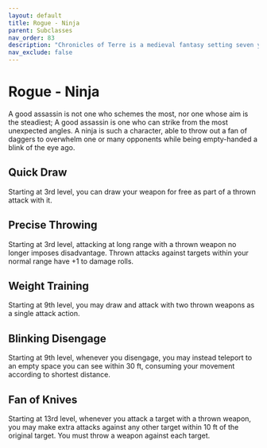 ```yaml
---
layout: default
title: Rogue - Ninja
parent: Subclasses
nav_order: 83
description: "Chronicles of Terre is a medieval fantasy setting seven years in the writing, currently for dungeons & dragons 5th edition."
nav_exclude: false
---
```


# Rogue - Ninja

A good assassin is not one who schemes the most, nor one whose aim is the steadiest; A good assassin is one who can strike from the most unexpected angles. A ninja is such a character, able to throw out a fan of daggers to overwhelm one or many opponents while being empty-handed a blink of the eye ago.

## Quick Draw

Starting at 3rd level, you can draw your weapon for free as part of a thrown attack with it. 

## Precise Throwing

Starting at 3rd level, attacking at long range with a thrown weapon no longer imposes disadvantage. Thrown attacks against targets within your normal range have +1 to damage rolls.

## Weight Training

Starting at 9th level, you may draw and attack with two thrown weapons as a single attack action. 

## Blinking Disengage

Starting at 9th level, whenever you disengage, you may instead teleport to an empty space you can see within 30 ft, consuming your movement according to shortest distance.

## Fan of Knives

Starting at 13rd level, whenever you attack a target with a thrown weapon, you may make extra attacks against any other target within 10 ft of the original target. You must throw a weapon against each target.